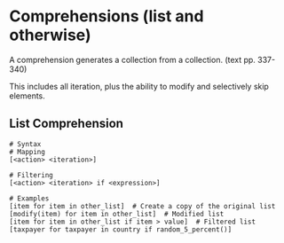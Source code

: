 Comprehensions (list and otherwise)
===================================

A comprehension generates a collection from a collection. (text pp. 337-340)

This includes all iteration, plus the ability to modify and selectively
skip elements.

List Comprehension
------------------

    # Syntax
    # Mapping
    [<action> <iteration>]

    # Filtering
    [<action> <iteration> if <expression>]

    # Examples
    [item for item in other_list]  # Create a copy of the original list
    [modify(item) for item in other_list]  # Modified list
    [item for item in other_list if item > value]  # Filtered list
    [taxpayer for taxpayer in country if random_5_percent()]

